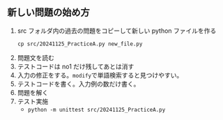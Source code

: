 ## 新しい問題の始め方

1. src フォルダ内の過去の問題をコピーして新しい python ファイルを作る
   ```
   cp src/20241125_PracticeA.py new_file.py
   ```
1. 問題文を読む
1. テストコードは no1 だけ残してあとは消す
1. 入力の修正をする。`modify`で単語検索すると見つけやすい。
1. テストコードを書く。入力例の数だけ書く。
1. 問題を解く
1. テスト実施
   - `python -m unittest src/20241125_PracticeA.py`

